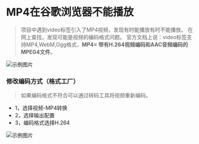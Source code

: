 # MP4在谷歌浏览器不能播放
> 项目中遇到video标签引入了MP4视频，发现有时能播放有时不能播放。
在网上查找，发现可能是视频的编码格式问题。
官方文档上说：video标签支持MP4,WebM,Ogg格式，**MP4= 带有H.264视频编码和AAC音频编码的MPEG4文件**。


![示例图片](/FWEB/images/mp4-2.png)


### 修改编码方式（格式工厂）
> 如果编码格式不符合可以通过转码工具将视频重新编码。

- 1，选择视频-MP4转换
- 2，选择输出配置
- 3，编码格式选择H.264

![示例图片](/FWEB/images/mp4-1.png)

